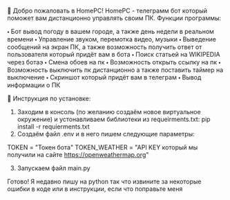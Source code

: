 🤖 Добро пожаловать в HomePC! HomePC - телеграмм бот который поможет вам дистанционно управлять своим ПК. Функции программы:

🞄 Бот вывод погоду в вашем городе, а также день недели в реальном времени
🞄 Управление звуком, перемотка видео, музыки
🞄 Выведение сообщений на экран ПК, а также возможность получить ответ от пользователя который придёт вам в бота
🞄 Поиск статьей на WIKIPEDIA через ботаэ
🞄 Смена обоев на пк
🞄 Возможность открыть ссылку на пк
🞄 Возможность выключить пк дистанционно а также поставить таймер на выключение
🞄 Скриншот который придёт вам в телеграм
🞄 Вывод информации о ПК

📄 Инструкция по установке:

1. Заходим в консоль (по желанию создаём новое виртуальное окружение) и устонавливаем библиотеки из requeirments.txt: pip install -r requierments.txt
2. Создаём файл .env и в него пишем следующие параметры:

TOKEN = "Токен бота"
TOKEN_WEATHER = "API KEY который мы получили на сайте https://openweathermap.org"

3. Запускаем файл main.py

Готово! Я недавно пишу на python так что извините за некоторые ошибки в коде или в инструкции, если что поправьте меня

